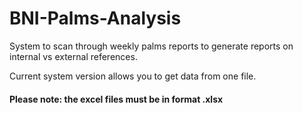# BNI-Palms-Analysis
System to scan through weekly palms reports to generate reports on internal vs external references.

Current system version allows you to get data from one file.


#### Please note: the excel files must be in format .xlsx
